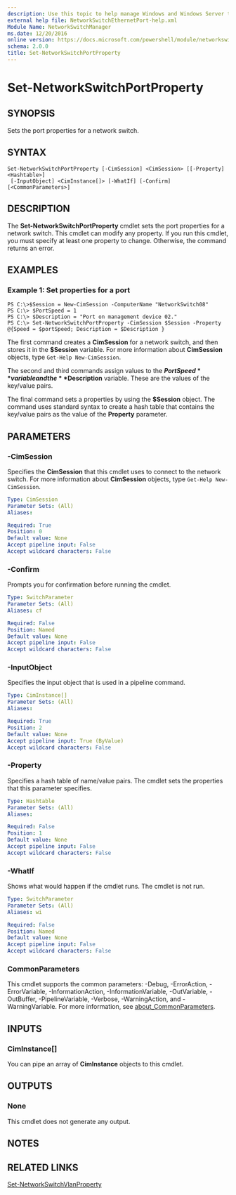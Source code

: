```yaml
---
description: Use this topic to help manage Windows and Windows Server technologies with Windows PowerShell.
external help file: NetworkSwitchEthernetPort-help.xml
Module Name: NetworkSwitchManager
ms.date: 12/20/2016
online version: https://docs.microsoft.com/powershell/module/networkswitchmanager/set-networkswitchportproperty?view=windowsserver2016-ps&wt.mc_id=ps-gethelp
schema: 2.0.0
title: Set-NetworkSwitchPortProperty
---
```


# Set-NetworkSwitchPortProperty

## SYNOPSIS
Sets the port properties for a network switch.

## SYNTAX

```
Set-NetworkSwitchPortProperty [-CimSession] <CimSession> [[-Property] <Hashtable>]
 [-InputObject] <CimInstance[]> [-WhatIf] [-Confirm] [<CommonParameters>]
```

## DESCRIPTION
The **Set-NetworkSwitchPortProperty** cmdlet sets the port properties for a network switch.
This cmdlet can modify any property.
If you run this cmdlet, you must specify at least one property to change.
Otherwise, the command returns an error.

## EXAMPLES

### Example 1: Set properties for a port
```
PS C:\>$Session = New-CimSession -ComputerName "NetworkSwitch08"
PS C:\> $PortSpeed = 1
PS C:\> $Description = "Port on management device 02."
PS C:\> Set-NetworkSwitchPortProperty -CimSession $Session -Property @{Speed = $portSpeed; Description = $Description }
```

The first command creates a **CimSession** for a network switch, and then stores it in the **$Session** variable.
For more information about **CimSession** objects, type `Get-Help New-CimSession`.

The second and third commands assign values to the **$PortSpeed** variable and the **$Description** variable.
These are the values of the key/value pairs.

The final command sets a properties by using the **$Session** object.
The command uses standard syntax to create a hash table that contains the key/value pairs as the value of the **Property** parameter.

## PARAMETERS

### -CimSession
Specifies the **CimSession** that this cmdlet uses to connect to the network switch.
For more information about **CimSession** objects, type `Get-Help New-CimSession`.

```yaml
Type: CimSession
Parameter Sets: (All)
Aliases: 

Required: True
Position: 0
Default value: None
Accept pipeline input: False
Accept wildcard characters: False
```

### -Confirm
Prompts you for confirmation before running the cmdlet.

```yaml
Type: SwitchParameter
Parameter Sets: (All)
Aliases: cf

Required: False
Position: Named
Default value: None
Accept pipeline input: False
Accept wildcard characters: False
```

### -InputObject
Specifies the input object that is used in a pipeline command.

```yaml
Type: CimInstance[]
Parameter Sets: (All)
Aliases: 

Required: True
Position: 2
Default value: None
Accept pipeline input: True (ByValue)
Accept wildcard characters: False
```

### -Property
Specifies a hash table of name/value pairs.
The cmdlet sets the properties that this parameter specifies.

```yaml
Type: Hashtable
Parameter Sets: (All)
Aliases: 

Required: False
Position: 1
Default value: None
Accept pipeline input: False
Accept wildcard characters: False
```

### -WhatIf
Shows what would happen if the cmdlet runs. The cmdlet is not run.

```yaml
Type: SwitchParameter
Parameter Sets: (All)
Aliases: wi

Required: False
Position: Named
Default value: None
Accept pipeline input: False
Accept wildcard characters: False
```

### CommonParameters
This cmdlet supports the common parameters: -Debug, -ErrorAction, -ErrorVariable, -InformationAction, -InformationVariable, -OutVariable, -OutBuffer, -PipelineVariable, -Verbose, -WarningAction, and -WarningVariable. For more information, see [about_CommonParameters](https://go.microsoft.com/fwlink/?LinkID=113216).

## INPUTS

### CimInstance[]
You can pipe an array of **CimInstance** objects to this cmdlet.

## OUTPUTS

### None
This cmdlet does not generate any output.

## NOTES

## RELATED LINKS

[Set-NetworkSwitchVlanProperty](./Set-NetworkSwitchVlanProperty.md)

